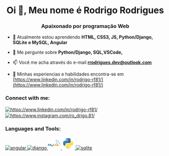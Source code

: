 <h1 align="center">Oi 👋, Meu nome é Rodrigo Rodrigues</h1>
<h3 align="center">Apaixonado por programação Web</h3>

- 🌱 Atualmente estou aprendendo **HTML, CSS3, JS, Python/Django, SQLite e MySQL, Angular**

- 💬 Me pergunte sobre **Python/Django, SQL,VSCode,**

- 📫 Você me acha através do e-mail **rrodrigues.dev@outlook.com**

- 📄 Minhas experiencias e habilidades encontra-se em [https://www.linkedin.com/in/rodrigo-rf81/](https://www.linkedin.com/in/rodrigo-rf81/)

<h3 align="left">Connect with me:</h3>
<p align="left">
<a href="https://linkedin.com/in/https://www.linkedin.com/in/rodrigo-rf81/" target="blank"><img align="center" src="https://raw.githubusercontent.com/rahuldkjain/github-profile-readme-generator/master/src/images/icons/Social/linked-in-alt.svg" alt="https://www.linkedin.com/in/rodrigo-rf81/" height="30" width="40" /></a>
<a href="https://instagram.com/https://www.instagram.com/ro_drigo.81/" target="blank"><img align="center" src="https://raw.githubusercontent.com/rahuldkjain/github-profile-readme-generator/master/src/images/icons/Social/instagram.svg" alt="https://www.instagram.com/ro_drigo.81/" height="30" width="40" /></a>
</p>

<h3 align="left">Languages and Tools:</h3>
<p align="left"> <a href="https://angular.io" target="_blank" rel="noreferrer"> <img src="https://angular.io/assets/images/logos/angular/angular.svg" alt="angular" width="40" height="40"/> </a> <a href="https://www.djangoproject.com/" target="_blank" rel="noreferrer"> <img src="https://cdn.worldvectorlogo.com/logos/django.svg" alt="django" width="40" height="40"/> </a> <a href="https://www.mysql.com/" target="_blank" rel="noreferrer"> <img src="https://raw.githubusercontent.com/devicons/devicon/master/icons/mysql/mysql-original-wordmark.svg" alt="mysql" width="40" height="40"/> </a> <a href="https://www.python.org" target="_blank" rel="noreferrer"> <img src="https://raw.githubusercontent.com/devicons/devicon/master/icons/python/python-original.svg" alt="python" width="40" height="40"/> </a> <a href="https://www.sqlite.org/" target="_blank" rel="noreferrer"> <img src="https://www.vectorlogo.zone/logos/sqlite/sqlite-icon.svg" alt="sqlite" width="40" height="40"/> </a> </p>






<!---
- 👋 Oi, eu me chamo Rodrigo Rodrigues Ferreira
- 🌱 Atualmente estou aprendendo Python/Django SQLite e MySQL
- 📫 Você me acha através do e-mail rrodrigues.dev@outlook.com


rodrigorferreira/rodrigorferreira is a ✨ special ✨ repository because its `README.md` (this file) appears on your GitHub profile.
You can click the Preview link to take a look at your changes.
--->
